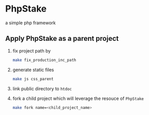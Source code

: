 PhpStake
========

a simple php framework

Apply PhpStake as a parent project
----------------------------

1. fix project path by
    
	```bash
	make fix_production_inc_path
	```
1. generate static files

	```bash
	make js css_parent
	```
1. link public directory to `htdoc`

1. fork a child project which will leverage the resouce of `PhpStake`

	```bash
	make fork name=<child_project_name>
	```
